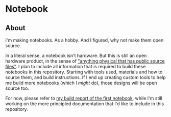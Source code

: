 # Notebook

## About

I'm making notebooks. As a hobby. And I figured, why not make them open source.

In a literal sense, a notebook isn't hardware. But this is still an open hardware product, in the sense of ["anything physical that has public source files"][OSHWA FAQ]. I plan to include all information that is required to build these notebooks in this repository. Starting with tools used, materials and how to source them, and build instructions. If I end up creating custom tools to help me build more notebooks (which I *might* do), those designs will be open source too.

For now, please refer to [my build report of the first notebook](https://hanno.braun-odw.eu/notes/notebook/), while I'm still working on the more principled documentation that I'd like to include in this repository.

[OSHWA FAQ]: https://www.oshwa.org/faq/
